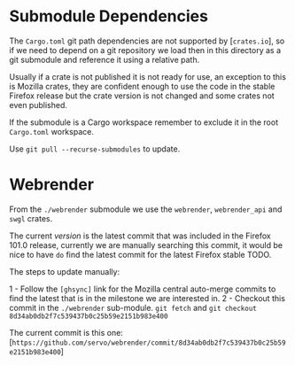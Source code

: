 # Submodule Dependencies

The `Cargo.toml` git path dependencies are not supported by [`crates.io`], so if we need to depend
on a git repository we load then in this directory as a git submodule and reference it using a relative path.

Usually if a crate is not published it is not ready for use, an exception to this is Mozilla crates, they are
confident enough to use the code in the stable Firefox release but the crate version is not changed and some
crates not even published.

If the submodule is a Cargo workspace remember to exclude it in the root `Cargo.toml` workspace.

Use `git pull --recurse-submodules` to update.

# Webrender

From the `./webrender` submodule we use the `webrender`, `webrender_api` and `swgl` crates.

The current *version* is the latest commit that was included in the Firefox 101.0 release, currently we are manually
searching this commit, it would be nice to have `do` find the latest commit for the latest Firefox stable TODO.

The steps to update manually:

1 - Follow the `[ghsync]` link for the Mozilla central auto-merge commits to find the latest that is in the
    milestone we are interested in.
2 - Checkout this commit in the `./webrender` sub-module.
    `git fetch` and `git checkout 8d34ab0db2f7c539437b0c25b59e2151b983e400`

The current commit is this one: [`https://github.com/servo/webrender/commit/8d34ab0db2f7c539437b0c25b59e2151b983e400`]